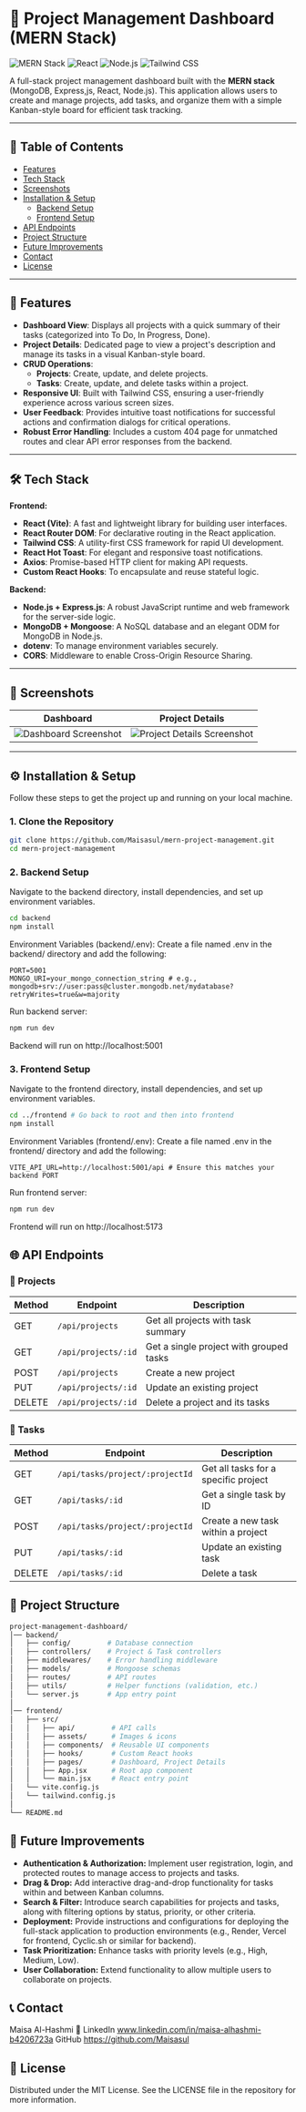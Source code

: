 # 📌 Project Management Dashboard (MERN Stack)
![MERN Stack](https://img.shields.io/badge/Stack-MERN-brightgreen.svg)
![React](https://img.shields.io/badge/Frontend-React-61DAFB.svg?style=flat-square&logo=react&logoColor=white)
![Node.js](https://img.shields.io/badge/Runtime-Node.js-339933.svg?style=flat-square&logo=node.js&logoColor=white)
![Tailwind CSS](https://img.shields.io/badge/Styling-Tailwind_CSS-38B2AC.svg?style=flat-square&logo=tailwind-css&logoColor=white)

A full-stack project management dashboard built with the **MERN stack** (MongoDB, Express,js, React, Node.js).
This application allows users to create and manage projects, add tasks, and organize them with a simple Kanban-style board for efficient task tracking.

---

## 📑 Table of Contents
- [Features](#-features)
- [Tech Stack](#-tech-stack)
- [Screenshots](#-screenshots)
- [Installation & Setup](#-installation--setup)
    - [Backend Setup](#backend-setup)
    - [Frontend Setup](#frontend-setup)
- [API Endpoints](#-api-endpoints)
- [Project Structure](#-project-structure)
- [Future Improvements](#-future-improvements)
- [Contact](#-contact)
- [License](#-license)

---

## 🚀 Features

-   **Dashboard View**: Displays all projects with a quick summary of their tasks (categorized into To Do, In Progress, Done).
-   **Project Details**: Dedicated page to view a project's description and manage its tasks in a visual Kanban-style board.
-   **CRUD Operations**:
    -   **Projects**: Create, update, and delete projects.
    -   **Tasks**: Create, update, and delete tasks within a project.
-   **Responsive UI**: Built with Tailwind CSS, ensuring a user-friendly experience across various screen sizes.
-   **User Feedback**: Provides intuitive toast notifications for successful actions and confirmation dialogs for critical operations.
-   **Robust Error Handling**: Includes a custom 404 page for unmatched routes and clear API error responses from the backend.

---

## 🛠️ Tech Stack

**Frontend:**
-   **React (Vite)**: A fast and lightweight library for building user interfaces.
-   **React Router DOM**: For declarative routing in the React application.
-   **Tailwind CSS**: A utility-first CSS framework for rapid UI development.
-   **React Hot Toast**: For elegant and responsive toast notifications.
-   **Axios**: Promise-based HTTP client for making API requests.
-   **Custom React Hooks**: To encapsulate and reuse stateful logic.

**Backend:**
-   **Node.js + Express.js**: A robust JavaScript runtime and web framework for the server-side logic.
-   **MongoDB + Mongoose**: A NoSQL database and an elegant ODM for MongoDB in Node.js.
-   **dotenv**: To manage environment variables securely.
-   **CORS**: Middleware to enable Cross-Origin Resource Sharing.

---

## 📸 Screenshots
| Dashboard | Project Details |
|-----------|-----------------|
| ![Dashboard Screenshot](./screenshots/dashboard.png) | ![Project Details Screenshot](./screenshots/project_details.png) |

---

## ⚙️ Installation & Setup

Follow these steps to get the project up and running on your local machine.

### 1. Clone the Repository

```bash
git clone https://github.com/Maisasul/mern-project-management.git
cd mern-project-management
```

### 2. Backend Setup
Navigate to the backend directory, install dependencies, and set up environment variables.
```bash
cd backend
npm install
```
Environment Variables (backend/.env):
Create a file named .env in the backend/ directory and add the following:
```env
PORT=5001
MONGO_URI=your_mongo_connection_string # e.g., mongodb+srv://user:pass@cluster.mongodb.net/mydatabase?retryWrites=true&w=majority
```
Run backend server:
```bash
npm run dev
```
Backend will run on http://localhost:5001

### 3. Frontend Setup
Navigate to the frontend directory, install dependencies, and set up environment variables.
```bash
cd ../frontend # Go back to root and then into frontend
npm install
```
Environment Variables (frontend/.env):
Create a file named .env in the frontend/ directory and add the following:
```env
VITE_API_URL=http://localhost:5001/api # Ensure this matches your backend PORT
```
Run frontend server:
```bash
npm run dev
```
Frontend will run on http://localhost:5173

## 🌐 API Endpoints
### 📂 Projects
| Method | Endpoint            | Description                             |
| ------ | ------------------- | --------------------------------------- |
| GET    | `/api/projects`     | Get all projects with task summary      |
| GET    | `/api/projects/:id` | Get a single project with grouped tasks |
| POST   | `/api/projects`     | Create a new project                    |
| PUT    | `/api/projects/:id` | Update an existing project              |
| DELETE | `/api/projects/:id` | Delete a project and its tasks          |

### 📂 Tasks
| Method | Endpoint                        | Description                          |
| ------ | ------------------------------- | ------------------------------------ |
| GET    | `/api/tasks/project/:projectId` | Get all tasks for a specific project |
| GET    | `/api/tasks/:id`                | Get a single task by ID              |
| POST   | `/api/tasks/project/:projectId` | Create a new task within a project   |
| PUT    | `/api/tasks/:id`                | Update an existing task              |
| DELETE | `/api/tasks/:id`                | Delete a task                        |

## 📂 Project Structure
```bash
project-management-dashboard/
│── backend/
│   ├── config/         # Database connection
│   ├── controllers/    # Project & Task controllers
│   ├── middlewares/    # Error handling middleware
│   ├── models/         # Mongoose schemas
│   ├── routes/         # API routes
│   ├── utils/          # Helper functions (validation, etc.)
│   └── server.js       # App entry point
│
│── frontend/
│   ├── src/
│   │   ├── api/         # API calls
│   │   ├── assets/      # Images & icons
│   │   ├── components/  # Reusable UI components
│   │   ├── hooks/       # Custom React hooks
│   │   ├── pages/       # Dashboard, Project Details
│   │   ├── App.jsx      # Root app component
│   │   └── main.jsx     # React entry point
│   └── vite.config.js
│   └── tailwind.config.js
│
└── README.md
```

## 🔮 Future Improvements
-   **Authentication & Authorization:** Implement user registration, login, and protected routes to manage access to projects and tasks.
-   **Drag & Drop:** Add interactive drag-and-drop functionality for tasks within and between Kanban columns.
-   **Search & Filter:** Introduce search capabilities for projects and tasks, along with filtering options by status, priority, or other criteria.
-   **Deployment:** Provide instructions and configurations for deploying the full-stack application to production environments (e.g., Render, Vercel for frontend, Cyclic.sh or similar for backend).
-   **Task Prioritization:** Enhance tasks with priority levels (e.g., High, Medium, Low).
-   **User Collaboration:** Extend functionality to allow multiple users to collaborate on projects.

## 📞 Contact
Maisa Al-Hashmi
🔗 LinkedIn www.linkedin.com/in/maisa-alhashmi-b4206723a
    GitHub https://github.com/Maisasul

## 📄 License
Distributed under the MIT License. See the LICENSE file in the repository for more information.
